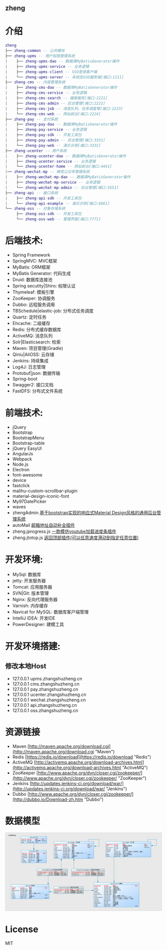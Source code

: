 ## zheng

# 介绍
``` lua
zheng
├── zheng-common -- 公共模块
├── zheng-upms -- 用户权限管理系统
|    ├── zheng-upms-dao -- 数据库MyBatisGenerator操作
|    ├── zheng-upms-service -- 业务逻辑
|    ├── zheng-upms-client -- SSO登录客户端
|    └── zheng-upms-server -- 系统及SSO服务端[端口:1111]
├── zheng-cms -- 内容管理系统
|    ├── zheng-cms-dao -- 数据库MyBatisGenerator操作
|    ├── zheng-cms-service -- 业务逻辑
|    ├── zheng-cms-search -- 搜索服务[端口:2221]
|    ├── zheng-cms-admin -- 后台管理[端口:2222]
|    ├── zheng-cms-job -- 消息队列、任务调度等[端口:2223]
|    └── zheng-cms-web -- 网站前台[端口:2224]
├── zheng-pay -- 支付系统
|    ├── zheng-pay-dao -- 数据库MyBatisGenerator操作
|    ├── zheng-pay-service -- 业务逻辑
|    ├── zheng-pay-sdk -- 开发工具包
|    ├── zheng-pay-admin -- 后台管理[端口:3331]
|    └── zheng-pay-web -- 演示示例[端口:3332]
├── zheng-ucenter -- 用户系统
|    ├── zheng-ucenter-dao -- 数据库MyBatisGenerator操作
|    ├── zheng-ucenter-service -- 业务逻辑
|    └── zheng-ucenter-home -- 网站前台[端口:4441]
|── zheng-wechat-mp -- 微信公众号管理系统
|    ├── zheng-wechat-mp-dao -- 数据库MyBatisGenerator操作
|    ├── zheng-wechat-mp-service -- 业务逻辑
|    └── zheng-wechat-mp-admin -- 后台管理[端口:5551]
├── zheng-api -- 接口系统
|    ├── zheng-api-sdk -- 开发工具包
|    └── zheng-api-example -- 演示示例[端口:6661]
└── zheng-oss -- 对象存储系统
     ├── zheng-oss-sdk -- 开发工具包
     └── zheng-oss-web -- 管理界面[端口:7771]
```

# 后端技术:
* Spring Framework
* SpringMVC: MVC框架
* MyBatis: ORM框架
* MyBatis Generator: 代码生成
* Druid: 数据库连接池
* Spring secutity|Shiro: 权限认证
* Thymeleaf: 模板引擎
* ZooKeeper: 协调服务
* Dubbo: 远程服务调用
* TBSchedule|elastic-job: 分布式任务调度
* Quartz: 定时任务
* Ehcache: 二级缓存
* Redis: 分布式缓存数据库
* ActiveMQ: 消息队列
* Solr|Elasticsearch: 检索
* Maven: 项目管理(Gradle)
* Qiniu|AliOSS: 云存储
* Jenkins: 持续集成
* Log4J: 日志管理
* Protobuf|json: 数据传输 
* Spring-boot
* Swagger2: 接口文档
* FastDFS: 分布式文件系统


# 前端技术:
* jQuery
* Bootstrap
* BootstrapMenu
* Bootstrap-table
* jQuery EasyUI
* AngularJs
* Webpack
* Node.js
* Electron
* font-awesome
* device
* fastclick
* malihu-custom-scrollbar-plugin
* material-design-iconic-font
* My97DatePicker
* waves
* zhengAdmin [基于bootstrap实现的响应式Material Design风格的通用后台管理系统](https://github.com/shuzheng/zhengAdmin "zhengAdmin")
* autoMail [邮箱地址自动补全插件](https://github.com/shuzheng/autoMail "autoMail")
* zheng.jprogress.js [一款模仿youtube加载进度条插件](https://github.com/shuzheng/zheng.jprogress.js "zheng.jprogress.js")
* zheng.jtotop.js [返回顶部插件(可以任意速度滑动到指定任意位置)](https://github.com/shuzheng/zheng.jtotop.js "zheng.jtotop.js")


# 开发环境:
* MySql: 数据库
* jetty: 开发服务器
* Tomcat: 应用服务器
* SVN|Git: 版本管理
* Nginx: 反向代理服务器
* Varnish: 内存缓存
* Navicat for MySQL: 数据库客户端管理
* IntelliJ IDEA: 开发IDE
* PowerDesigner: 建模工具

# 开发环境搭建:
## 修改本地Host
* 127.0.0.1	upms.zhangshuzheng.cn
* 127.0.0.1	cms.zhangshuzheng.cn
* 127.0.0.1	pay.zhangshuzheng.cn
* 127.0.0.1	ucenter.zhangshuzheng.cn
* 127.0.0.1	wechat.zhangshuzheng.cn
* 127.0.0.1	api.zhangshuzheng.cn
* 127.0.0.1	oss.zhangshuzheng.cn

# 资源链接
* Maven [http://maven.apache.org/download.cgi](http://maven.apache.org/download.cgi "Maven")
* Redis [https://redis.io/download](https://redis.io/download "Redis")
* ActiveMQ [http://activemq.apache.org/download-archives.html](http://activemq.apache.org/download-archives.html "ActiveMQ")
* ZooKeeper [http://www.apache.org/dyn/closer.cgi/zookeeper/](http://www.apache.org/dyn/closer.cgi/zookeeper/ "ZooKeeper")
* Jenkins [http://updates.jenkins-ci.org/download/war/](http://updates.jenkins-ci.org/download/war/ "Jenkins")
* Dubbo [http://www.apache.org/dyn/closer.cgi/zookeeper/](http://dubbo.io/Download-zh.htm "Dubbo")

# 数据模型
![数据库模型](project-datamodel/zheng.png)

# License
  MIT
